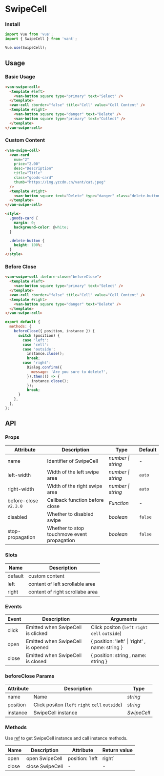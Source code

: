 # SwipeCell

### Install

```js
import Vue from 'vue';
import { SwipeCell } from 'vant';

Vue.use(SwipeCell);
```

## Usage

### Basic Usage

```html
<van-swipe-cell>
  <template #left>
    <van-button square type="primary" text="Select" />
  </template>
  <van-cell :border="false" title="Cell" value="Cell Content" />
  <template #right>
    <van-button square type="danger" text="Delete" />
    <van-button square type="primary" text="Collect" />
  </template>
</van-swipe-cell>
```

### Custom Content

```html
<van-swipe-cell>
  <van-card
    num="2"
    price="2.00"
    desc="Description"
    title="Title"
    class="goods-card"
    thumb="https://img.yzcdn.cn/vant/cat.jpeg"
  />
  <template #right>
    <van-button square text="Delete" type="danger" class="delete-button" />
  </template>
</van-swipe-cell>

<style>
  .goods-card {
    margin: 0;
    background-color: @white;
  }

  .delete-button {
    height: 100%;
  }
</style>
```

### Before Close

```html
<van-swipe-cell :before-close="beforeClose">
  <template #left>
    <van-button square type="primary" text="Select" />
  </template>
  <van-cell :border="false" title="Cell" value="Cell Content" />
  <template #right>
    <van-button square type="danger" text="Delete" />
  </template>
</van-swipe-cell>
```

```js
export default {
  methods: {
    beforeClose({ position, instance }) {
      switch (position) {
        case 'left':
        case 'cell':
        case 'outside':
          instance.close();
          break;
        case 'right':
          Dialog.confirm({
            message: 'Are you sure to delete?',
          }).then(() => {
            instance.close();
          });
          break;
      }
    },
  },
};
```

## API

### Props

| Attribute | Description | Type | Default |
| --- | --- | --- | --- |
| name | Identifier of SwipeCell | _number \| string_ | - |
| left-width | Width of the left swipe area | _number \| string_ | `auto` |
| right-width | Width of the right swipe area | _number \| string_ | `auto` |
| before-close `v2.3.0` | Callback function before close | _Function_ | - |
| disabled | Whether to disabled swipe | _boolean_ | `false` |
| stop-propagation | Whether to stop touchmove event propagation | _boolean_ | `false` |

### Slots

| Name    | Description                     |
| ------- | ------------------------------- |
| default | custom content                  |
| left    | content of left scrollable area |
| right   | content of right scrollabe area |

### Events

| Event | Description | Arguments |
| --- | --- | --- |
| click | Emitted when SwipeCell is clicked | Click positon (`left` `right` `cell` `outside`) |
| open | Emitted when SwipeCell is opened | { position: 'left' \| 'right' , name: string } |
| close | Emitted when SwipeCell is closed | { position: string , name: string } |

### beforeClose Params

| Attribute | Description                                     | Type        |
| --------- | ----------------------------------------------- | ----------- |
| name      | Name                                            | _string_    |
| position  | Click positon (`left` `right` `cell` `outside`) | _string_    |
| instance  | SwipeCell instance                              | _SwipeCell_ |

### Methods

Use [ref](https://vuejs.org/v2/api/#ref) to get SwipeCell instance and call instance methods.

| Name  | Description     | Attribute                | Return value |
| ----- | --------------- | ------------------------ | ------------ |
| open  | open SwipeCell  | position: `left | right` | -            |
| close | close SwipeCell | -                        | -            |
